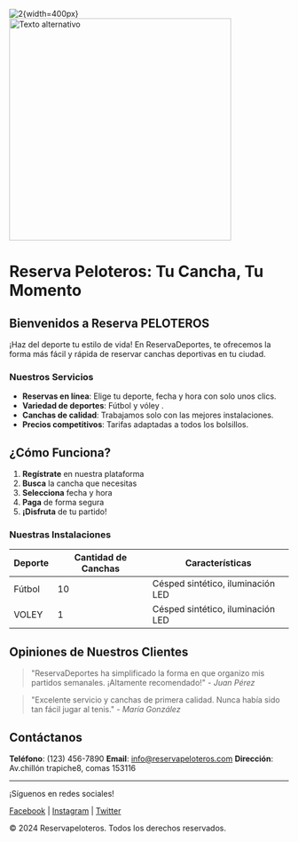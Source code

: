 
![2](https://github.com/user-attachments/assets/8bc06b9b-3855-4c45-82f7-42cdd421df2f){width=400px}
<img src="https://github.com/user-attachments/assets/8bc06b9b-3855-4c45-82f7-42cdd421df2f" alt="Texto alternativo" width="400"/>



# Reserva Peloteros: Tu Cancha, Tu Momento 
## Bienvenidos a Reserva PELOTEROS

¡Haz del deporte tu estilo de vida! En ReservaDeportes, te ofrecemos la forma más fácil y rápida de reservar canchas deportivas en tu ciudad.


### Nuestros Servicios

- **Reservas en línea**: Elige tu deporte, fecha y hora con solo unos clics.
- **Variedad de deportes**: Fútbol y vóley .
- **Canchas de calidad**: Trabajamos solo con las mejores instalaciones.
- **Precios competitivos**: Tarifas adaptadas a todos los bolsillos.

## ¿Cómo Funciona?

1. **Regístrate** en nuestra plataforma
2. **Busca** la cancha que necesitas
3. **Selecciona** fecha y hora
4. **Paga** de forma segura
5. **¡Disfruta** de tu partido!

### Nuestras Instalaciones

| Deporte | Cantidad de Canchas | Características |
|---------|---------------------|-----------------|
| Fútbol  | 10                | Césped sintético, iluminación LED |
VOLEY | 1                | Césped sintético, iluminación LED |

## Opiniones de Nuestros Clientes

> "ReservaDeportes ha simplificado la forma en que organizo mis partidos semanales. ¡Altamente recomendado!" - *Juan Pérez*

> "Excelente servicio y canchas de primera calidad. Nunca había sido tan fácil jugar al tenis." - *María González*

## Contáctanos

**Teléfono**: (123) 456-7890
**Email**: info@reservapeloteros.com
**Dirección**: Av.chillón trapiche8, comas 153116

---

¡Síguenos en redes sociales!

[Facebook](https://www.facebook.com/reservapeloteros) | [Instagram][def] | [Twitter](https://www.twitter.com/reservapeloteros)


<footer>
  <p>&copy; 2024 Reservapeloteros. Todos los derechos reservados.</p>
</footer>

[def]: https://www.instagram.com/reservadepeloteros
